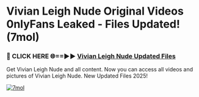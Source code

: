 # Vivian Leigh Nude Original Videos 0nlyFans Leaked - Files Updated! (7mol)

<h3>🔴 CLICK HERE 🌐==►► <a href="https://tinyurl.com/yrmya6cz" rel="nofollow">Vivian Leigh Nude Updated Files</a></h3>

Get Vivian Leigh Nude and all content. Now you can access all videos and pictures of Vivian Leigh Nude. New Updated Files 2025!

[![7mol](https://i.imgur.com/FMdXYCs.gif)](https://tinyurl.com/yrmya6cz)
